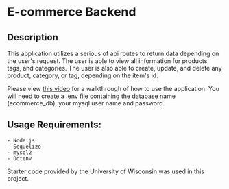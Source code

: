 # E-commerce Backend
## Description
This application utilizes a serious of api routes to return data depending on the user's request. The user is able to view all information for products, tags, and categories. The user is also able to create, update, and delete any product, category, or tag, depending on the item's id.

Please view [this video](https://drive.google.com/file/d/1vwqCKIIDXSckkLHno-Ww4XY9b7bmMr7y/view) for a walkthrough of how to use the application.
You will need to create a .env file containing the database name (ecommerce_db), your mysql user name and password.

## Usage Requirements:
```
- Node.js
- Sequelize
- mysql2
- Dotenv
```

Starter code provided by the University of Wisconsin was used in this project.